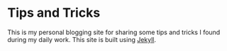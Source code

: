 # Tips and Tricks

This is my personal blogging site for sharing some tips and tricks I found during my daily work. This site is built using [Jekyll](https://jekyllrb.com/).